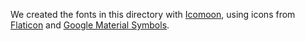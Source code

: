 We created the fonts in this directory with [Icomoon](https://icomoon.io/), using icons from [Flaticon](https://www.flaticon.com/) and [Google Material Symbols](https://fonts.google.com/icons).